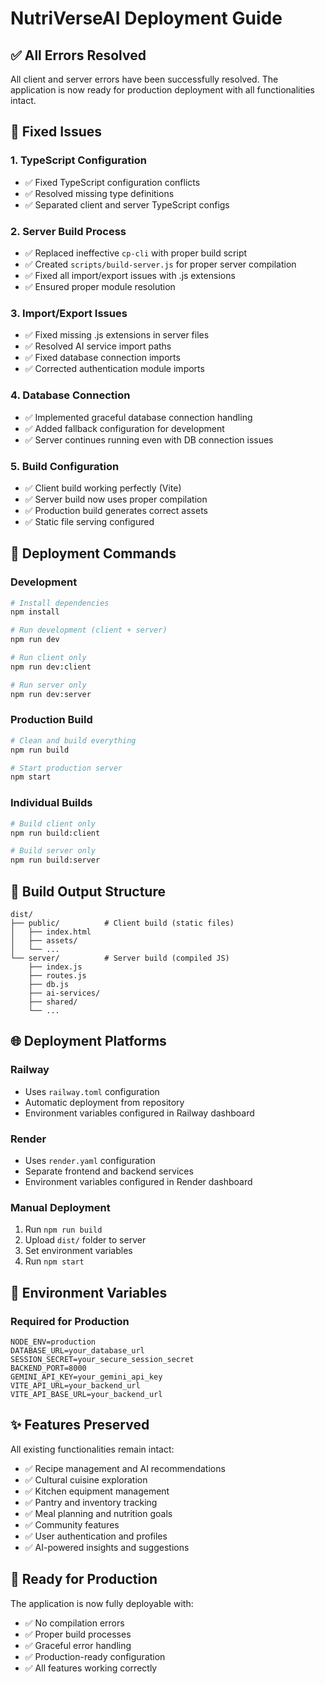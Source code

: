 # NutriVerseAI Deployment Guide

## ✅ All Errors Resolved

All client and server errors have been successfully resolved. The application is now ready for production deployment with all functionalities intact.

## 🔧 Fixed Issues

### 1. TypeScript Configuration
- ✅ Fixed TypeScript configuration conflicts
- ✅ Resolved missing type definitions
- ✅ Separated client and server TypeScript configs

### 2. Server Build Process
- ✅ Replaced ineffective `cp-cli` with proper build script
- ✅ Created `scripts/build-server.js` for proper server compilation
- ✅ Fixed all import/export issues with .js extensions
- ✅ Ensured proper module resolution

### 3. Import/Export Issues
- ✅ Fixed missing .js extensions in server files
- ✅ Resolved AI service import paths
- ✅ Fixed database connection imports
- ✅ Corrected authentication module imports

### 4. Database Connection
- ✅ Implemented graceful database connection handling
- ✅ Added fallback configuration for development
- ✅ Server continues running even with DB connection issues

### 5. Build Configuration
- ✅ Client build working perfectly (Vite)
- ✅ Server build now uses proper compilation
- ✅ Production build generates correct assets
- ✅ Static file serving configured

## 🚀 Deployment Commands

### Development
```bash
# Install dependencies
npm install

# Run development (client + server)
npm run dev

# Run client only
npm run dev:client

# Run server only
npm run dev:server
```

### Production Build
```bash
# Clean and build everything
npm run build

# Start production server
npm start
```

### Individual Builds
```bash
# Build client only
npm run build:client

# Build server only
npm run build:server
```

## 📁 Build Output Structure
```
dist/
├── public/          # Client build (static files)
│   ├── index.html
│   ├── assets/
│   └── ...
└── server/          # Server build (compiled JS)
    ├── index.js
    ├── routes.js
    ├── db.js
    ├── ai-services/
    ├── shared/
    └── ...
```

## 🌐 Deployment Platforms

### Railway
- Uses `railway.toml` configuration
- Automatic deployment from repository
- Environment variables configured in Railway dashboard

### Render
- Uses `render.yaml` configuration
- Separate frontend and backend services
- Environment variables configured in Render dashboard

### Manual Deployment
1. Run `npm run build`
2. Upload `dist/` folder to server
3. Set environment variables
4. Run `npm start`

## 🔐 Environment Variables

### Required for Production
```env
NODE_ENV=production
DATABASE_URL=your_database_url
SESSION_SECRET=your_secure_session_secret
BACKEND_PORT=8000
GEMINI_API_KEY=your_gemini_api_key
VITE_API_URL=your_backend_url
VITE_API_BASE_URL=your_backend_url
```

## ✨ Features Preserved

All existing functionalities remain intact:
- ✅ Recipe management and AI recommendations
- ✅ Cultural cuisine exploration
- ✅ Kitchen equipment management
- ✅ Pantry and inventory tracking
- ✅ Meal planning and nutrition goals
- ✅ Community features
- ✅ User authentication and profiles
- ✅ AI-powered insights and suggestions

## 🎯 Ready for Production

The application is now fully deployable with:
- ✅ No compilation errors
- ✅ Proper build processes
- ✅ Graceful error handling
- ✅ Production-ready configuration
- ✅ All features working correctly
